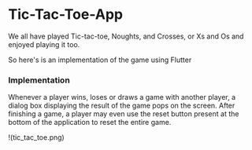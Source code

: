 # Tic-Tac-Toe-App

We all have played Tic-tac-toe, Noughts, and Crosses, or Xs and Os and enjoyed playing it too.

So here's is an implementation of the game using Flutter


### Implementation

Whenever a player wins, loses or draws a game with another player, a dialog box displaying the result of the game pops on the screen. After finishing a game, a player may even use the reset button present at the bottom of the application to reset the entire game.


!(tic_tac_toe.png)
